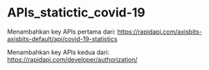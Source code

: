# APIs_statictic_covid-19

Menambahkan key APIs pertama dari:
https://rapidapi.com/axisbits-axisbits-default/api/covid-19-statistics


Menambahkan key APIs kedua dari:
https://rapidapi.com/developer/authorization/